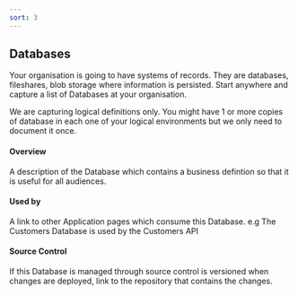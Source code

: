 ```yaml
---
sort: 3
---
```


## Databases

Your organisation is going to have systems of records.  They are databases, fileshares, blob storage where information is persisted.
Start anywhere and capture a list of Databases at your organisation.

We are capturing logical definitions only.  You might have 1 or more copies of database in each one of your logical environments but we only need to document it once.

#### Overview 
A description of the Database which contains a business defintion so that it is useful for all audiences.

#### Used by
A link to other Application pages which consume this Database.  e.g The Customers Database is used by the Customers API

#### Source Control
If this Database is managed through source control is versioned when changes are deployed, link to the repository that contains the changes.